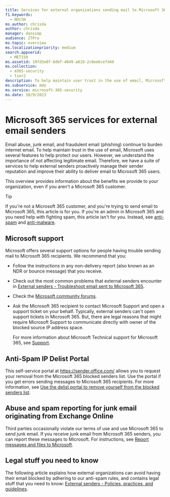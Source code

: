 ```yaml
---
title: Services for external organizations sending mail to Microsoft 365
f1.keywords:
  - NOCSH
ms.author: chrisda
author: chrisda
manager: dansimp
audience: ITPro
ms.topic: overview
ms.localizationpriority: medium
search.appverid:
  - MET150
ms.assetid: 19fd3e0f-8dbf-4049-a810-2c8ee6cefd48
ms.collection:
  - m365-security
  - tier2
description: To help maintain user trust in the use of email, Microsoft has put in place various policies and technologies to help protect our users.
ms.subservice: mdo
ms.service: microsoft-365-security
ms.date: 10/9/2023
---
```


# Microsoft 365 services for external email senders

Email abuse, junk email, and fraudulent email (phishing) continue to burden internet email. To help maintain trust in the use of email, Microsoft uses several features to help protect our users. However, we understand the importance of not affecting legitimate email. Therefore, we have a suite of services to help external senders proactively manage their sender reputation and improve their ability to deliver email to Microsoft 365 users.

This overview provides information about the benefits we provide to your organization, even if you aren't a Microsoft 365 customer.

> [!TIP]
> If you're not a Microsoft 365 customer, and you're trying to send email to Microsoft 365, this article is for you. If you're an admin in Microsoft 365 and you need help with fighting spam, this article isn't for you. Instead, see [anti-spam](anti-spam-protection-about.md) and [anti-malware](anti-malware-protection-about.md).

## Microsoft support

Microsoft offers several support options for people having trouble sending mail to Microsoft 365 recipients. We recommend that you:

- Follow the instructions in any non-delivery report (also known as an NDR or bounce message) that you receive.
- Check out the most common problems that external senders encounter in [External senders - Troubleshoot email sent to Microsoft 365](external-senders-mail-flow-troubleshooting.md).
- Check the [Microsoft community forums](https://community.office365.com/f/).
- Ask the Microsoft 365 recipient to contact Microsoft Support and open a support ticket on your behalf. Typically, external senders can't open support tickets in Microsoft 365. But, there are legal reasons that might require Microsoft Support to communicate directly with owner of the blocked source IP address space.

  For more information about Microsoft Technical support for Microsoft 365, see [Support](/office365/servicedescriptions/office-365-platform-service-description/support).

## Anti-Spam IP Delist Portal

This self-service portal at <https://sender.office.com/> allows you to request your removal from the Microsoft 365 blocked senders list. Use the portal if you get errors sending messages to Microsoft 365 recipients. For more information, see [Use the delist portal to remove yourself from the blocked senders list](external-senders-use-the-delist-portal-to-unblock-yourself.md).

## Abuse and spam reporting for junk email originating from Exchange Online

Third parties occasionally violate our terms of use and use Microsoft 365 to send junk email. If you receive junk email from Microsoft 365 senders, you can report these messages to Microsoft. For instructions, see [Report messages and files to Microsoft](submissions-report-messages-files-to-microsoft.md).

## Legal stuff you need to know

The following article explains how external organizations can avoid having their email blocked by adhering to our anti-spam rules, and contains legal stuff that you need to know: [External senders - Policies, practices, and guidelines](external-senders-policies-practices-guidelines.md).